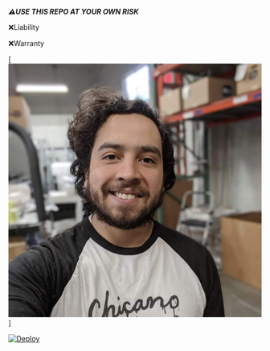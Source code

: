 

***⚠️USE THIS REPO AT YOUR OWN RISK***


 ❌Liability



 ❌Warranty


 
 





[![Maxwell](https://github.com/maxwellcasper/Maxwell-Hayward/blob/master/FB_IMG_1624559032309.jpg)]





[![Deploy](https://www.herokucdn.com/deploy/button.svg)](https://heroku.com/deploy?template=https://github.com/maxwellcasper/phantom.git)

